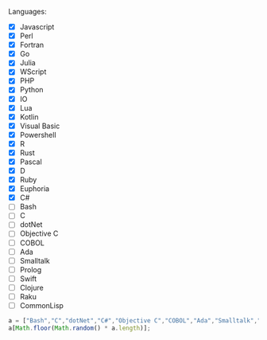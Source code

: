 Languages:
- [x] Javascript
- [x] Perl
- [x] Fortran
- [x] Go
- [x] Julia
- [x] WScript
- [x] PHP
- [x] Python
- [x] IO
- [x] Lua
- [x] Kotlin
- [x] Visual Basic
- [x] Powershell
- [x] R
- [x] Rust
- [x] Pascal
- [x] D
- [x] Ruby
- [x] Euphoria
- [x] C#
- [ ] Bash
- [ ] C
- [ ] dotNet
- [ ] Objective C
- [ ] COBOL
- [ ] Ada
- [ ] Smalltalk
- [ ] Prolog
- [ ] Swift
- [ ] Clojure
- [ ] Raku
- [ ] CommonLisp

```js
a = ["Bash","C","dotNet","C#","Objective C","COBOL","Ada","Smalltalk","Prolog","Swift","Clojure","Raku","CommonLisp"];
a[Math.floor(Math.random() * a.length)];
```
